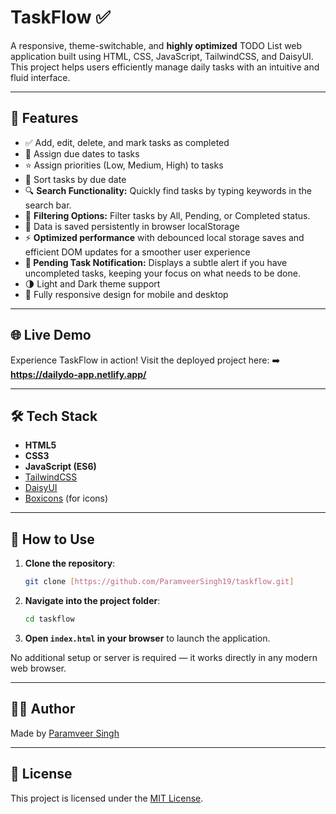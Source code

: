 # TaskFlow ✅

A responsive, theme-switchable, and **highly optimized** TODO List web application built using HTML, CSS, JavaScript, TailwindCSS, and DaisyUI. This project helps users efficiently manage daily tasks with an intuitive and fluid interface.

---

## 🚀 Features

- ✅ Add, edit, delete, and mark tasks as completed
- 📅 Assign due dates to tasks
- ⭐ Assign priorities (Low, Medium, High) to tasks
- 🔄 Sort tasks by due date
- 🔍 **Search Functionality:** Quickly find tasks by typing keywords in the search bar.
- 🔄 **Filtering Options:** Filter tasks by All, Pending, or Completed status.
- 💾 Data is saved persistently in browser localStorage
- ⚡ **Optimized performance** with debounced local storage saves and efficient DOM updates for a smoother user experience
- **🔔 Pending Task Notification:** Displays a subtle alert if you have uncompleted tasks, keeping your focus on what needs to be done.
- 🌗 Light and Dark theme support
- 📱 Fully responsive design for mobile and desktop

---

## 🌐 Live Demo

Experience TaskFlow in action! Visit the deployed project here:
➡️ **https://dailydo-app.netlify.app/**

---

## 🛠️ Tech Stack

- **HTML5**
- **CSS3**
- **JavaScript (ES6)**
- [TailwindCSS](https://tailwindcss.com)
- [DaisyUI](https://daisyui.com)
- [Boxicons](https://boxicons.com) (for icons)

---

## 📂 How to Use

1.  **Clone the repository**:
    ```bash
    git clone [https://github.com/ParamveerSingh19/taskflow.git]
    ```
2.  **Navigate into the project folder**:
    ```bash
    cd taskflow
    ```
3.  **Open `index.html` in your browser** to launch the application.

No additional setup or server is required — it works directly in any modern web browser.

---

## 👨‍💻 Author

Made by [Paramveer Singh](https://github.com/ParamveerSingh19)

---

## 📃 License

This project is licensed under the [MIT License](LICENSE).
